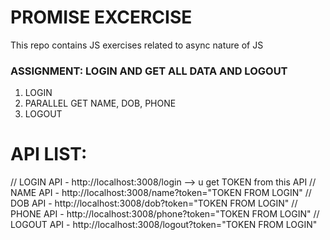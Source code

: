 # PROMISE EXCERCISE
This repo contains JS exercises related to async nature of JS

### ASSIGNMENT:  LOGIN AND GET ALL DATA AND LOGOUT
 1. LOGIN
 2. PARALLEL GET  NAME, DOB, PHONE
 3. LOGOUT


API LIST:
=========
// LOGIN API -  http://localhost:3008/login  --> u get TOKEN from this API
// NAME API - http://localhost:3008/name?token="TOKEN FROM LOGIN"
// DOB API - http://localhost:3008/dob?token="TOKEN FROM LOGIN"
// PHONE API - http://localhost:3008/phone?token="TOKEN FROM LOGIN"
// LOGOUT API - http://localhost:3008/logout?token="TOKEN FROM LOGIN"
